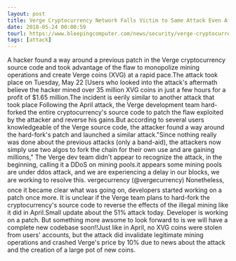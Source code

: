 ```yaml
---
layout: post
title: Verge Cryptocurrency Network Falls Victim to Same Attack Even After Hard-Fork
date: 2018-05-24 00:00:59
tourl: https://www.bleepingcomputer.com/news/security/verge-cryptocurrency-network-falls-victim-to-same-attack-even-after-hard-fork/
tags: [attack]
---
```

A hacker found a way around a previous patch in the Verge cryptocurrency source code and took advantage of the flaw to monopolize mining operations and create Verge coins (XVG) at a rapid pace.The attack took place on Tuesday, May 22 [Users who looked into the attack's aftermath believe the hacker mined over 35 million XVG coins in just a few hours for a profit of $1.65 million.The incident is eerily similar to another attack that took place Following the April attack, the Verge development team hard-forked the entire cryptocurrency's source code to patch the flaw exploited by the attacker and reverse his gains.But according to several users knowledgeable of the Verge source code, the attacker found a way around the hard-fork's patch and launched a similar attack."Since nothing really was done about the previous attacks (only a band-aid), the attackers now simply use two algos to fork the chain for their own use and are gaining millions," The Verge dev team didn't appear to recognize the attack, in the beginning, calling it a DDoS on mining pools.it appears some mining pools are under ddos attack, and we are experiencing a delay in our blocks, we are working to resolve this. vergecurrency (@vergecurrency) Nonetheless, once it became clear what was going on, developers started working on a patch once more. It is unclear if the Verge team plans to hard-fork the cryptocurrency's source code to reverse the effects of the illegal mining like it did in April.Small update about the 51% attack today. Developer is working on a patch. But something more awsome to look forward to is we will have a complete new codebase soon!!Just like in April, no XVG coins were stolen from users' accounts, but the attack did invalidate legitimate mining operations and crashed Verge's price by 10% due to news about the attack and the creation of a large pot of new coins.